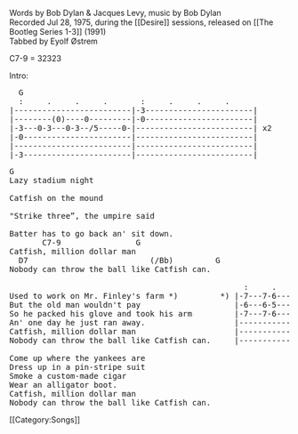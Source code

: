 Words by Bob Dylan &amp; Jacques Levy, music by Bob Dylan<br>
Recorded Jul 28, 1975, during the [[Desire]] sessions, released on
[[The Bootleg Series 1-3]] (1991)<br>
Tabbed by Eyolf Østrem

C7-9 = 32323

Intro:

<pre class="tab">
  G
  :     .     .     .       :     .     .     .
|-------------------------|-3-----------------------|
|--------(0)----0---------|-0-----------------------|
|-3---0-3---0-3--/5-----0-|-------------------------| x2
|-0-----------------------|-------------------------|
|-------------------------|-------------------------|
|-3-----------------------|-------------------------|
</pre>
<pre class="verse">
G
Lazy stadium night

Catfish on the mound

"Strike three”, the umpire said

Batter has to go back an' sit down.
       C7-9                G
Catfish, million dollar man
  D7                          (/Bb)         G
Nobody can throw the ball like Catfish can.

                                                  :     .     .     .
Used to work on Mr. Finley's farm *)         *) |-7---7-6---7--------------
But the old man wouldn't pay                    |-6---6-5---6--------------
So he packed his glove and took his arm         |-7---7-6---7--------------
An' one day he just ran away.                   |--------------------------
Catfish, million dollar man                     |--------------------------
Nobody can throw the ball like Catfish can.     |--------------------------

Come up where the yankees are
Dress up in a pin-stripe suit
Smoke a custom-made cigar
Wear an alligator boot.
Catfish, million dollar man
Nobody can throw the ball like Catfish can.
</pre>

[[Category:Songs]]